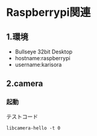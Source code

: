 # Raspberrypi関連

## 1.環境
- Bullseye 32bit Desktop
- hostname:raspberrypi
- username:karisora


## 2.camera
### 起動
テストコード
```
libcamera-hello -t 0
```